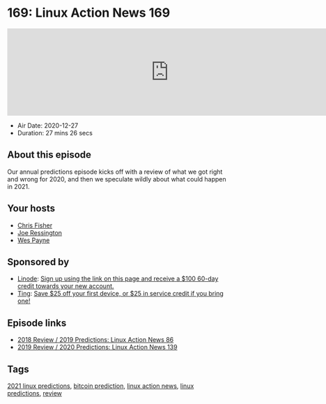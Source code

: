 # 169: Linux Action News 169

<iframe src="https://player.fireside.fm/v2/DAcK9LdX+x8yiEKwI?theme=dark" width="740" height="200" frameborder="0" scrolling="no"></iframe>

* Air Date: 2020-12-27
* Duration: 27 mins 26 secs

## About this episode

Our annual predictions episode kicks off with a review of what we got right and wrong for 2020, and then we speculate wildly about what could happen in 2021.

## Your hosts
* [Chris Fisher](https://linuxactionnews.com/hosts/chris)
* [Joe Ressington](https://linuxactionnews.com/hosts/joe)
* [Wes Payne](https://linuxactionnews.com/hosts/wes)

## Sponsored by

  * [Linode](http://linode.com/lan): [Sign up using the link on this page and receive a $100 60-day credit towards your new account. ](http://linode.com/lan)
  * [Ting](https://linux.ting.com): [Save $25 off your first device, or $25 in service credit if you bring one!](https://linux.ting.com)



## Episode links

  * [2018 Review / 2019 Predictions: Linux Action News 86](https://linuxactionnews.com/86 "2018 Review / 2019 Predictions: Linux Action News 86")
  * [2019 Review / 2020 Predictions: Linux Action News 139](https://linuxactionnews.com/139 "2019 Review / 2020 Predictions: Linux Action News 139")



## Tags

[2021 linux predictions](https://linuxactionnews.com/tags/2021%20linux%20predictions), [bitcoin prediction](https://linuxactionnews.com/tags/bitcoin%20prediction), [linux action news](https://linuxactionnews.com/tags/linux%20action%20news), [linux predictions](https://linuxactionnews.com/tags/linux%20predictions), [review](https://linuxactionnews.com/tags/review)